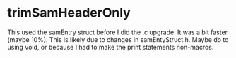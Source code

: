 # trimSamHeaderOnly

This used the samEntry struct before I did the .c upgrade.
  It was a bit faster (maybe 10%). This is likely due to
  changes in samEntyStruct.h. Maybe do to using void, or
  because I had to make the print statements non-macros.

